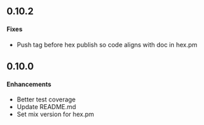 0.10.2
------
#### Fixes
* Push tag before hex publish so code aligns with doc in hex.pm


0.10.0
------
#### Enhancements
* Better test coverage
* Update README.md
* Set mix version for hex.pm
